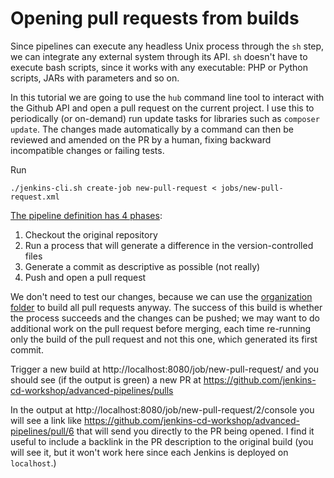 # Opening pull requests from builds

Since pipelines can execute any headless Unix process through the `sh` step, we can integrate any external system through its API. `sh` doesn't have to execute bash scripts, since it works with any executable: PHP or Python scripts, JARs with parameters and so on.

In this tutorial we are going to use the `hub` command line tool to interact with the Github API and open a pull request on the current project. I use this to periodically (or on-demand) run update tasks for libraries such as `composer update`. The changes made automatically by a command can then be reviewed and amended on the PR by a human, fixing backward incompatible changes or failing tests.

Run
```
./jenkins-cli.sh create-job new-pull-request < jobs/new-pull-request.xml
```

[The pipeline definition has 4 phases](https://github.com/jenkins-cd-workshop/advanced-pipelines/blob/master/Jenkinsfile.new-pull-request):

1. Checkout the original repository 
1. Run a process that will generate a difference in the version-controlled files
1. Generate a commit as descriptive as possible (not really)
1. Push and open a pull request

We don't need to test our changes, because we can use the [organization folder](whole_organization.md) to build all pull requests anyway. The success of this build is whether the process succeeds and the changes can be pushed; we may want to do additional work on the pull request before merging, each time re-running only the build of the pull request and not this one, which generated its first commit.

Trigger a new build at http://localhost:8080/job/new-pull-request/ and you should see (if the output is green) a new PR at https://github.com/jenkins-cd-workshop/advanced-pipelines/pulls

In the output at http://localhost:8080/job/new-pull-request/2/console you will see a link like https://github.com/jenkins-cd-workshop/advanced-pipelines/pull/6 that will send you directly to the PR being opened. I find it useful to include a backlink in the PR description to the original build (you will see it, but it won't work here since each Jenkins is deployed on `localhost`.)
